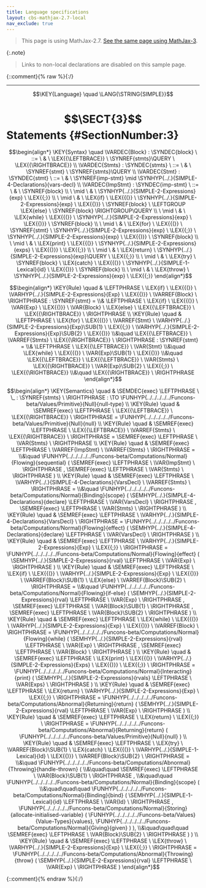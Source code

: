 ```yaml
---
title: Language specifications
layout: cbs-mathjax-2.7-local
nav_exclude: true
---
```


> This page is using MathJax-2.7. [See the same page using MathJax-3](../mathjax-3/SIMPLE-3-Statements).

{:.note}
> Links to non-local declarations are disabled on this sample page.

{::comment}{% raw %}{:/}


----

$$\KEY{Language} \quad \LANG{\STRING{SIMPLE}}$$

# $$\SECT{3}$$ Statements {#SectionNumber:3}


$$\begin{align*}
  \KEY{Syntax} \quad
    \VARDEC{Block} : \SYNDEC{block}
      \ ::= \ & \
      \LEX{{\LEFTBRACE}} \ \SYNREF{stmts}\QUERY \ \LEX{{\RIGHTBRACE}}
    \\
    \VARDEC{Stmts} : \SYNDEC{stmts}
      \ ::= \ & \
      \SYNREF{stmt} \ \SYNREF{stmts}\QUERY
    \\
    \VARDEC{Stmt} : \SYNDEC{stmt}
      \ ::= \ & \
      \SYNREF{imp-stmt} \mid \SYNHYP{../.}{SIMPLE-4-Declarations}{vars-decl}
    \\
    \VARDEC{ImpStmt} : \SYNDEC{imp-stmt}
      \ ::= \ & \
      \SYNREF{block} \\
      \ \mid \ & \ \SYNHYP{../.}{SIMPLE-2-Expressions}{exp} \ \LEX{{;}} \\
      \ \mid \ & \ \LEX{if} \ \LEX{{(}} \ \SYNHYP{../.}{SIMPLE-2-Expressions}{exp} \ \LEX{{)}} \ \SYNREF{block} \ \LEFTGROUP \LEX{else} \ \SYNREF{block} \RIGHTGROUP\QUERY \\
      \ \mid \ & \ \LEX{while} \ \LEX{{(}} \ \SYNHYP{../.}{SIMPLE-2-Expressions}{exp} \ \LEX{{)}} \ \SYNREF{block} \\
      \ \mid \ & \ \LEX{for} \ \LEX{{(}} \ \SYNREF{stmt} \ \SYNHYP{../.}{SIMPLE-2-Expressions}{exp} \ \LEX{{;}} \ \SYNHYP{../.}{SIMPLE-2-Expressions}{exp} \ \LEX{{)}} \ \SYNREF{block} \\
      \ \mid \ & \ \LEX{print} \ \LEX{{(}} \ \SYNHYP{../.}{SIMPLE-2-Expressions}{exps} \ \LEX{{)}} \ \LEX{{;}} \\
      \ \mid \ & \ \LEX{return} \ \SYNHYP{../.}{SIMPLE-2-Expressions}{exp}\QUERY \ \LEX{{;}} \\
      \ \mid \ & \ \LEX{try} \ \SYNREF{block} \ \LEX{catch} \ \LEX{{(}} \ \SYNHYP{../.}{SIMPLE-1-Lexical}{id} \ \LEX{{)}} \ \SYNREF{block} \\
      \ \mid \ & \ \LEX{throw} \ \SYNHYP{../.}{SIMPLE-2-Expressions}{exp} \ \LEX{{;}}
\end{align*}$$

$$\begin{align*}
  \KEY{Rule} \quad
    & \LEFTPHRASE \
        \LEX{if} \ \LEX{{(}} \ \VARHYP{../.}{SIMPLE-2-Expressions}{Exp} \ \LEX{{)}} \ \VARREF{Block} \
      \RIGHTPHRASE : \SYNREF{stmt} = \\&
      \LEFTPHRASE \
        \LEX{if} \ \LEX{{(}} \ \VAR{Exp} \ \LEX{{)}} \ \VAR{Block} \ \LEX{else} \ \LEX{{\LEFTBRACE}} \ \LEX{{\RIGHTBRACE}} \
      \RIGHTPHRASE
\\
  \KEY{Rule} \quad
    & \LEFTPHRASE \
        \LEX{for} \ \LEX{{(}} \ \VARREF{Stmt} \ \VARHYP{../.}{SIMPLE-2-Expressions}{Exp}\SUB{1} \ \LEX{{;}} \ \VARHYP{../.}{SIMPLE-2-Expressions}{Exp}\SUB{2} \ \LEX{{)}} \\&\quad
        \LEX{{\LEFTBRACE}} \ \VARREF{Stmts} \ \LEX{{\RIGHTBRACE}} \
      \RIGHTPHRASE : \SYNREF{stmt} = \\&
      \LEFTPHRASE \
        \LEX{{\LEFTBRACE}} \ \VAR{Stmt} \\&\quad
        \LEX{while} \ \LEX{{(}} \ \VAR{Exp}\SUB{1} \ \LEX{{)}} \\&\quad
        \LEX{{\LEFTBRACE}} \ \LEX{{\LEFTBRACE}} \ \VAR{Stmts} \ \LEX{{\RIGHTBRACE}} \ \VAR{Exp}\SUB{2} \ \LEX{{;}} \ \LEX{{\RIGHTBRACE}} \\&\quad
        \LEX{{\RIGHTBRACE}} \
      \RIGHTPHRASE
\end{align*}$$

$$\begin{align*}
  \KEY{Semantics} \quad
  & \SEMDEC{exec} \LEFTPHRASE \ \_ : \SYNREF{stmts} \ \RIGHTPHRASE  
    :  \TO \FUNHYP{../../../../../Funcons-beta/Values/Primitive}{Null}{null-type} 
\\
  \KEY{Rule} \quad
    & \SEMREF{exec} \LEFTPHRASE \
                            \LEX{{\LEFTBRACE}} \ \LEX{{\RIGHTBRACE}} \
                          \RIGHTPHRASE  = 
      \FUNHYP{../../../../../Funcons-beta/Values/Primitive}{Null}{null}
\\
  \KEY{Rule} \quad
    & \SEMREF{exec} \LEFTPHRASE \
                            \LEX{{\LEFTBRACE}} \ \VARREF{Stmts} \ \LEX{{\RIGHTBRACE}} \
                          \RIGHTPHRASE  = 
      \SEMREF{exec} \LEFTPHRASE \
                \VAR{Stmts} \
              \RIGHTPHRASE 
\\
  \KEY{Rule} \quad
    & \SEMREF{exec} \LEFTPHRASE \
                            \VARREF{ImpStmt} \ \VARREF{Stmts} \
                          \RIGHTPHRASE  = \\&\quad
      \FUNHYP{../../../../../Funcons-beta/Computations/Normal}{Flowing}{sequential}
        (  \SEMREF{exec} \LEFTPHRASE \
                        \VAR{ImpStmt} \
                      \RIGHTPHRASE , 
               \SEMREF{exec} \LEFTPHRASE \
                        \VAR{Stmts} \
                      \RIGHTPHRASE  )
\\
  \KEY{Rule} \quad
    & \SEMREF{exec} \LEFTPHRASE \
                            \VARHYP{../.}{SIMPLE-4-Declarations}{VarsDecl} \ \VARREF{Stmts} \
                          \RIGHTPHRASE  = \\&\quad
      \FUNHYP{../../../../../Funcons-beta/Computations/Normal}{Binding}{scope}
        (  \SEMHYP{../.}{SIMPLE-4-Declarations}{declare} \LEFTPHRASE \
                        \VAR{VarsDecl} \
                      \RIGHTPHRASE , 
               \SEMREF{exec} \LEFTPHRASE \
                        \VAR{Stmts} \
                      \RIGHTPHRASE  )
\\
  \KEY{Rule} \quad
    & \SEMREF{exec} \LEFTPHRASE \
                            \VARHYP{../.}{SIMPLE-4-Declarations}{VarsDecl} \
                          \RIGHTPHRASE  = 
      \FUNHYP{../../../../../Funcons-beta/Computations/Normal}{Flowing}{effect}
        (  \SEMHYP{../.}{SIMPLE-4-Declarations}{declare} \LEFTPHRASE \
                        \VAR{VarsDecl} \
                      \RIGHTPHRASE  )
\\
  \KEY{Rule} \quad
    & \SEMREF{exec} \LEFTPHRASE \
                            \VARHYP{../.}{SIMPLE-2-Expressions}{Exp} \ \LEX{{;}} \
                          \RIGHTPHRASE  = 
      \FUNHYP{../../../../../Funcons-beta/Computations/Normal}{Flowing}{effect}
        (  \SEMHYP{../.}{SIMPLE-2-Expressions}{rval} \LEFTPHRASE \
                        \VAR{Exp} \
                      \RIGHTPHRASE  )
\\
  \KEY{Rule} \quad
    & \SEMREF{exec} \LEFTPHRASE \
                            \LEX{if} \ \LEX{{(}} \ \VARHYP{../.}{SIMPLE-2-Expressions}{Exp} \ \LEX{{)}} \ \VARREF{Block}\SUB{1} \ \LEX{else} \ \VARREF{Block}\SUB{2} \
                          \RIGHTPHRASE  = \\&\quad
      \FUNHYP{../../../../../Funcons-beta/Computations/Normal}{Flowing}{if-else}
        (  \SEMHYP{../.}{SIMPLE-2-Expressions}{rval} \LEFTPHRASE \
                        \VAR{Exp} \
                      \RIGHTPHRASE , 
               \SEMREF{exec} \LEFTPHRASE \
                        \VAR{Block}\SUB{1} \
                      \RIGHTPHRASE , 
               \SEMREF{exec} \LEFTPHRASE \
                        \VAR{Block}\SUB{2} \
                      \RIGHTPHRASE  )
\\
  \KEY{Rule} \quad
    & \SEMREF{exec} \LEFTPHRASE \
                            \LEX{while} \ \LEX{{(}} \ \VARHYP{../.}{SIMPLE-2-Expressions}{Exp} \ \LEX{{)}} \ \VARREF{Block} \
                          \RIGHTPHRASE  = 
      \FUNHYP{../../../../../Funcons-beta/Computations/Normal}{Flowing}{while}
        (  \SEMHYP{../.}{SIMPLE-2-Expressions}{rval} \LEFTPHRASE \
                        \VAR{Exp} \
                      \RIGHTPHRASE , 
               \SEMREF{exec} \LEFTPHRASE \
                        \VAR{Block} \
                      \RIGHTPHRASE  )
\\
  \KEY{Rule} \quad
    & \SEMREF{exec} \LEFTPHRASE \
                            \LEX{print} \ \LEX{{(}} \ \VARHYP{../.}{SIMPLE-2-Expressions}{Exps} \ \LEX{{)}} \ \LEX{{;}} \
                          \RIGHTPHRASE  = 
      \FUNHYP{../../../../../Funcons-beta/Computations/Normal}{Interacting}{print}
        (  \SEMHYP{../.}{SIMPLE-2-Expressions}{rvals} \LEFTPHRASE \
                        \VAR{Exps} \
                      \RIGHTPHRASE  )
\\
  \KEY{Rule} \quad
    & \SEMREF{exec} \LEFTPHRASE \
                            \LEX{return} \ \VARHYP{../.}{SIMPLE-2-Expressions}{Exp} \ \LEX{{;}} \
                          \RIGHTPHRASE  = 
      \FUNHYP{../../../../../Funcons-beta/Computations/Abnormal}{Returning}{return}
        (  \SEMHYP{../.}{SIMPLE-2-Expressions}{rval} \LEFTPHRASE \
                        \VAR{Exp} \
                      \RIGHTPHRASE  )
\\
  \KEY{Rule} \quad
    & \SEMREF{exec} \LEFTPHRASE \
                            \LEX{return} \ \LEX{{;}} \
                          \RIGHTPHRASE  = 
      \FUNHYP{../../../../../Funcons-beta/Computations/Abnormal}{Returning}{return}
        (  \FUNHYP{../../../../../Funcons-beta/Values/Primitive}{Null}{null} )
\\
  \KEY{Rule} \quad
    & \SEMREF{exec} \LEFTPHRASE \
                            \LEX{try} \ \VARREF{Block}\SUB{1} \ \LEX{catch} \ \LEX{{(}} \ \VARHYP{../.}{SIMPLE-1-Lexical}{Id} \ \LEX{{)}} \ \VARREF{Block}\SUB{2} \
                          \RIGHTPHRASE  = \\&\quad
      \FUNHYP{../../../../../Funcons-beta/Computations/Abnormal}{Throwing}{handle-thrown}
        ( \\&\quad\quad \SEMREF{exec} \LEFTPHRASE \
                        \VAR{Block}\SUB{1} \
                      \RIGHTPHRASE , \\&\quad\quad
               \FUNHYP{../../../../../Funcons-beta/Computations/Normal}{Binding}{scope}
                ( \\&\quad\quad\quad \FUNHYP{../../../../../Funcons-beta/Computations/Normal}{Binding}{bind}
                        (  \SEMHYP{../.}{SIMPLE-1-Lexical}{id} \LEFTPHRASE \
                                        \VAR{Id} \
                                      \RIGHTPHRASE , 
                               \FUNHYP{../../../../../Funcons-beta/Computations/Normal}{Storing}{allocate-initialised-variable}
                                (  \FUNHYP{../../../../../Funcons-beta/Values}{Value-Types}{values}, 
                                       \FUNHYP{../../../../../Funcons-beta/Computations/Normal}{Giving}{given} ) ), \\&\quad\quad\quad
                       \SEMREF{exec} \LEFTPHRASE \
                                \VAR{Block}\SUB{2} \
                              \RIGHTPHRASE  ) )
\\
  \KEY{Rule} \quad
    & \SEMREF{exec} \LEFTPHRASE \
                            \LEX{throw} \ \VARHYP{../.}{SIMPLE-2-Expressions}{Exp} \ \LEX{{;}} \
                          \RIGHTPHRASE  = 
      \FUNHYP{../../../../../Funcons-beta/Computations/Abnormal}{Throwing}{throw}
        (  \SEMHYP{../.}{SIMPLE-2-Expressions}{rval} \LEFTPHRASE \
                        \VAR{Exp} \
                      \RIGHTPHRASE  )
\end{align*}$$



[Funcons-beta]: /CBS-beta/math/Funcons-beta
  "FUNCONS-BETA"
[Unstable-Funcons-beta]: /CBS-beta/math/Unstable-Funcons-beta
  "UNSTABLE-FUNCONS-BETA"
[Languages-beta]: /CBS-beta/math/Languages-beta
  "LANGUAGES-BETA"
[Unstable-Languages-beta]: /CBS-beta/math/Unstable-Languages-beta
  "UNSTABLE-LANGUAGES-BETA"
[CBS-beta]: /CBS-beta
  "CBS-BETA"
[SIMPLE-3-Statements.cbs]: https://github.com/plancomps/CBS-beta/blob/math/Languages-beta/SIMPLE/SIMPLE-cbs/SIMPLE/SIMPLE-3-Statements/SIMPLE-3-Statements.cbs
  "CBS SOURCE FILE ON GITHUB"
[PLAIN]: /CBS-beta/docs/Languages-beta/SIMPLE/SIMPLE-cbs/SIMPLE/SIMPLE-3-Statements
  "CBS SOURCE WEB PAGE"
 [PRETTY]: /CBS-beta/math/Languages-beta/SIMPLE/SIMPLE-cbs/SIMPLE/SIMPLE-3-Statements
  "CBS-KATEX WEB PAGE"
[PDF]: /CBS-beta/math/Languages-beta/SIMPLE/SIMPLE-cbs/SIMPLE/SIMPLE-3-Statements/SIMPLE-3-Statements.pdf
  "CBS-LATEX PDF FILE"
[PLanCompS Project]: https://plancomps.github.io
  "PROGRAMMING LANGUAGE COMPONENTS AND SPECIFICATIONS PROJECT HOME PAGE"
{::comment}{% endraw %}{:/}
